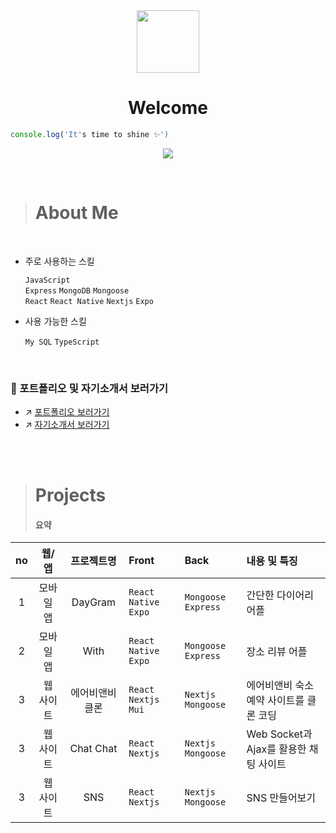 
<div align=center>
  
 <img src='https://user-images.githubusercontent.com/107971288/206865204-34f3921b-e594-406b-8e3d-731ef850ac48.jpeg' width=100px /> 
  <br>
  
  # Welcome

  </div>



```js
console.log('It's time to shine ✨')
```

  
<div align=center>
  
![](http://github-profile-summary-cards.vercel.app/api/cards/profile-details?username=paryuyu&theme=vue)
  
</div>
<br>



> # About Me

<br>

- 주로 사용하는 스킬

  `JavaScript`<br>
  `Express` `MongoDB` `Mongoose`<br>
  `React` `React Native` `Nextjs` `Expo`<br>
 
 
- 사용 가능한 스킬
  
  `My SQL` `TypeScript`
    
    <br>
    
### 📂 포트폴리오 및 자기소개서 보러가기
<!-- 포폴 사이트 만들면 여기에 같이 넣어주기--> 
 - ↗️ [포트폴리오 보러가기](https://www.notion.so/bdaa15c7c18f44afa3d474bf93e04352)
 - ↗️ [자기소개서 보러가기](https://www.notion.so/f81297b8404a4bb0a044f8c4a42db82f) <br>

<br>
<br>

> # Projects
> 
> 
> #### 요약
> 
| no | 웹/앱 | 프로젝트명 | Front | Back | 내용 및 특징 |
| :--: | :--: | :--: | :-- | :-- | :-- |
| 1 | 모바일 앱 | DayGram |  `React Native` `Expo` | `Mongoose` `Express` | 간단한 다이어리 어플 |
| 2 | 모바일 앱 | With |  `React Native` `Expo` | `Mongoose` `Express` | 장소 리뷰 어플  |
| 3 | 웹 사이트 | 에어비앤비 클론 | `React` `Nextjs` `Mui` | `Nextjs` `Mongoose` | 에어비앤비 숙소 예약 사이트를 클론 코딩 |
| 3 | 웹 사이트 | Chat Chat | `React` `Nextjs` | `Nextjs` `Mongoose` | Web Socket과 Ajax를 활용한 채팅 사이트 |
| 3 | 웹 사이트 | SNS | `React` `Nextjs` | `Nextjs` `Mongoose` | SNS 만들어보기 |

<!-- 프로젝트 정리 완성하면 여기에 내용 같이 넣어주기-->
<!-- 프로젝트 테이블 정리해주기-->
